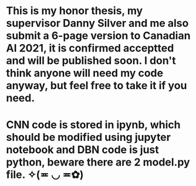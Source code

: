 # This is my honor thesis, my supervisor Danny Silver and me also submit a 6-page version to Canadian AI 2021, it is confirmed acceptted and will be published soon. I don't think anyone will need my code anyway, but feel free to take it if you need.
# CNN code is stored in ipynb, which should be modified using jupyter notebook and DBN code is just python, beware there are 2 model.py file. ✧(≖ ◡ ≖✿)
